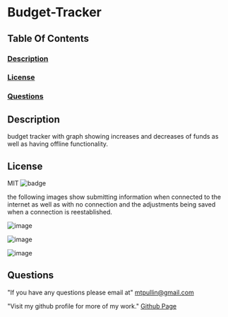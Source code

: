 # Budget-Tracker

  ## Table Of Contents
  ### [Description](#description)
  ### [License](#license)
  ### [Questions](#questions)

  ## Description
  budget tracker with graph showing increases and decreases of funds as well as having offline functionality.
   
  ## License
  MIT 
  ![badge](https://img.shields.io/badge/license-MIT-red)
  
  the following images show submitting information when connected to the internet
  as well as with no connection and the adjustments being saved when a connection is reestablished.
  
  
  ![image](https://user-images.githubusercontent.com/82049270/131217951-67358d5d-99ba-440d-b322-477b37c04ef8.png)

![image](https://user-images.githubusercontent.com/82049270/131217975-c65d7262-85d0-4328-aa22-51fb47df6317.png)

![image](https://user-images.githubusercontent.com/82049270/131217983-31f62b3b-4e77-4868-8d3b-92252a054a8d.png)



   

  ## Questions
  
  "If you have any questions please email at"
    mtpullin@gmail.com
  
  "Visit my github profile for more of my work."
    <a href="https://github.com/mtpullin">Github Page</a>
